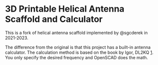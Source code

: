# 3D Printable Helical Antenna Scaffold and Calculator

This is a fork of helical antenna scaffold implemented by @sgcderek
in 2021-2023.

The difference from the original is that this project has a built-in antenna
calculator. The calculation method is based on the book by Igor, DL2KQ [1].
You only specify the desired frequency and OpenSCAD does the math.

[1]: http://dl2kq.de/ant/kniga/1345.htm
